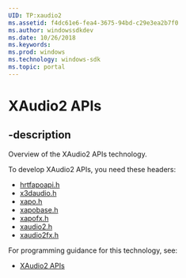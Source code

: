 ```yaml
---
UID: TP:xaudio2
ms.assetid: f4dc61e6-fea4-3675-94bd-c29e3ea2b7f0
ms.author: windowssdkdev
ms.date: 10/26/2018
ms.keywords: 
ms.prod: windows
ms.technology: windows-sdk
ms.topic: portal
---
```


# XAudio2 APIs

## -description

Overview of the XAudio2 APIs technology.

To develop XAudio2 APIs, you need these headers:

 * [hrtfapoapi.h](../hrtfapoapi/index.md)
 * [x3daudio.h](../x3daudio/index.md)
 * [xapo.h](../xapo/index.md)
 * [xapobase.h](../xapobase/index.md)
 * [xapofx.h](../xapofx/index.md)
 * [xaudio2.h](../xaudio2/index.md)
 * [xaudio2fx.h](../xaudio2fx/index.md)

For programming guidance for this technology, see:
* [XAudio2 APIs](/windows/desktop/xaudio2)

